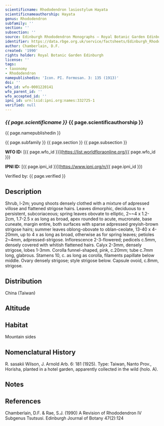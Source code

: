 ```yaml
---
scientificname: Rhododendron lasiostylum Hayata
scientificnameauthorship: Hayata
genus: Rhododendron
subfamily: ''
section: ''
subsection: ''
source: Edinburgh Rhododendron Monographs – Royal Botanic Garden Edinburgh
identifier: https://data.rbge.org.uk/service/factsheets/Edinburgh_Rhododendron_Monographs.xhtml
author: Chamberlain, D.F.
created: '1990'
rights holder: Royal Botanic Garden Edinburgh
license: ''
tags:
- taxonomy
- Rhododendron
namepublishedin: 'Icon. PI. Formosan. 3: 135 (1913)'
doi: ''
wfo_id: wfo-0001220141
wfo_parent_id: ''
wfo_accepted_id: ''
ipni_id: urn:lsid:ipni.org:names:332725-1
verified: null
---
```

### _{{ page.scientificname }}_ {{ page.scientificauthorship }}
 {{ page.namepublishedin }}

{{ page.subfamily }} {{ page.section }} {{ page.subsection }}

**WFO ID:** [{{ page.wfo_id }}](https://list.worldfloraonline.org/{{ page.wfo_id }})

**IPNI ID:** [{{ page.ipni_id }}](https://www.ipni.org/n/{{ page.ipni_id }})

Verified by: {{ page.verified }}



## Description
Shrub, l-2m; young shoots densely clothed with a mixture of adpressed villose and flattened strigose hairs. Leaves dimorphic, deciduous to ± persistent, subcoriaceous; spring leaves obovate to elliptic, 2~~4 x 1.2-2cm, 1.7-2.5 x as long as broad, apex rounded to acute, mucronate, base cuneate, margin entire, both surfaces with sparse adpressed greyish-brown strigose hairs; summer leaves oblong-obovate to oblan-ceolate, 13-40 x 4-20mm, up to 4 x as long as broad, otherwise as for spring leaves; petioles 2~4mm, adpressed-strigose. Inflorescence 2-3-flowered; pedicels c.5mm, densely covered with whitish flattened hairs. Calyx 2-3mm, densely strigose, lobes 1-3mm. Corolla funnel-shaped, pink, c.20mm; tube c.7mm long, glabrous. Stamens 10, c. as long as corolla, filaments papillate below middle. Ovary densely strigose; style strigose below. Capsule ovoid, c.8mm, strigose.

## Distribution
China (Taiwan)

## Altitude


## Habitat
Mountain sides

## Nomenclatural History
R. sasakii Wilson, J. Arnold Arb. 6: 181 (1925). Type: Taiwan, Nanto Prov., Horisha, planted in a hotel garden, apparently collected in the wild (holo. A).
                       
## Notes


## References

Chamberlain, D.F. & Rae, S.J. (1990) A Revision of Rhododendron IV Subgenus Tsutsusi. Edinburgh Journal of Botany 47(2):124
